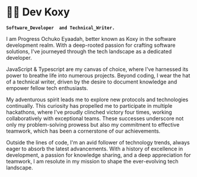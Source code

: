 # 👩‍🍳 Dev Koxy

**`Software_Developer  and Technical_Writer.`**


I am Progress Ochuko Eyaadah, better known as Koxy in the software development realm. With a deep-rooted passion for crafting software solutions, I've journeyed through the tech landscape as a dedicated developer.

JavaScript & Typescript are my canvas of choice, where I've harnessed its power to breathe life into numerous projects. Beyond coding, I wear the hat of a technical writer, driven by the desire to document knowledge and empower fellow tech enthusiasts.

My adventurous spirit leads me to explore new protocols and technologies continually. This curiosity has propelled me to participate in multiple hackathons, where I've proudly clinched victory four times, working collaboratively with exceptional teams. These successes underscore not only my problem-solving prowess but also my commitment to effective teamwork, which has been a cornerstone of our achievements.

Outside the lines of code, I'm an avid follower of technology trends, always eager to absorb the latest advancements. With a history of excellence in development, a passion for knowledge sharing, and a deep appreciation for teamwork, I am resolute in my mission to shape the ever-evolving tech landscape.


<!--
**KoxyG/KoxyG** is a ✨ _special_ ✨ repository because its `README.md` (this file) appears on your GitHub profile.

Here are some ideas to get you started:

- 🔭 I’m currently working on ...
- 🌱 I’m currently learning ...
- 👯 I’m looking to collaborate on ...
- 🤔 I’m looking for help with ...
- 💬 Ask me about ...
- 📫 How to reach me: ...
- 😄 Pronouns: ...
- ⚡ Fun fact: ...
-->
